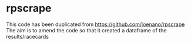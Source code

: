 # rpscrape
This code has been duplicated from https://github.com/joenano/rpscrape
The aim is to amend the code so that it created a dataframe of the results/racecards 


